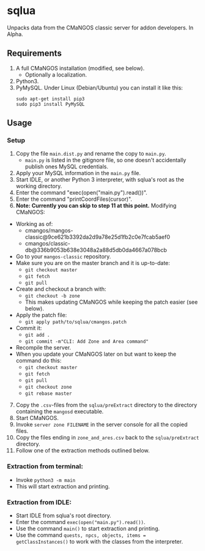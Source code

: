 # sqlua

Unpacks data from the CMaNGOS classic server for addon developers. In Alpha.

## Requirements

1. A full CMaNGOS installation (modified, see below).
    * Optionally a localization.
2. Python3.
3. PyMySQL. Under Linux (Debian/Ubuntu) you can install it like this:  
    ```
    sudo apt-get install pip3
    sudo pip3 install PyMySQL
    ```

## Usage

### Setup

1. Copy the file `main.dist.py` and rename the copy to `main.py`.
    * `main.py` is listed in the gitignore file, so one doesn't accidentally publish ones MySQL credentials.
2. Apply your MySQL information in the `main.py` file.
3. Start IDLE, or another Python 3 interpreter, with sqlua's root as the working directory.
4. Enter the command "exec(open("main.py").read())".
5. Enter the command "printCoordFiles(cursor)".
6. **Note: Currently you can skip to step 11 at this point.** Modifying CMaNGOS:
  * Working as of:
    * cmangos/mangos-classic@9ce621b3392da2d9a78e25d1fb2c0e7fcab5aef0
    * cmangos/classic-db@336b9053b638e3048a2a88d5db0da4667a078bcb
  * Go to your `mangos-classic` repository.
  * Make sure you are on the master branch and it is up-to-date:
    * `git checkout master`
    * `git fetch`
    * `git pull`
  * Create and checkout a branch with:
    * `git checkout -b zone`
    * This makes updating CMaNGOS while keeping the patch easier (see below).
  * Apply the patch file:
    * `git apply path/to/sqlua/cmangos.patch`
  * Commit it:
    * `git add .`
    * `git commit -m"CLI: Add Zone and Area command"`
  * Recompile the server.
  * When you update your CMaNGOS later on but want to keep the command do this:
    * `git checkout master`
    * `git fetch`
    * `git pull`
    * `git checkout zone`
    * `git rebase master`
7. Copy the `.csv`-files from the `sqlua/preExtract` directory to the directory containing the `mangosd` executable.
8. Start CMaNGOS.
9. Invoke `server zone FILENAME` in the server console for all the copied files.
10. Copy the files ending in `zone_and_ares.csv` back to the `sqlua/preExtract` directory.
11. Follow one of the extraction methods outlined below.

### Extraction from terminal:

* Invoke `python3 -m main`
* This will start extraction and printing.

### Extraction from IDLE:

* Start IDLE from sqlua's root directory.
* Enter the command `exec(open("main.py").read())`.
* Use the command `main()` to start extraction and printing.
* Use the command `quests, npcs, objects, items = getClassInstances()` to work with the classes from the interpreter.

